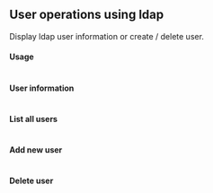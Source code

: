 ## User operations using ldap

Display ldap user information or create / delete user.

#### Usage

```
```
#### User information

```
```

#### List all users

```
```

#### Add new user

```
```

#### Delete user

```
```
